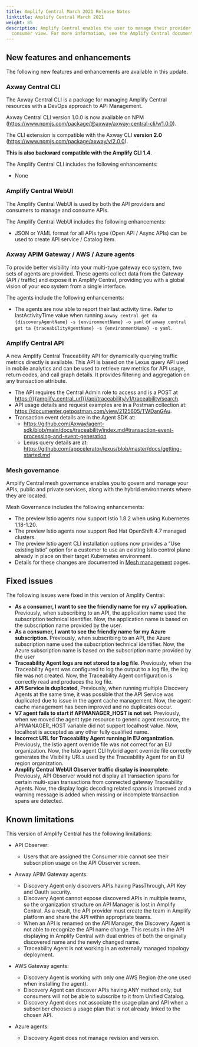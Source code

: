 ```yaml
---
title: Amplify Central March 2021 Release Notes
linktitle: Amplify Central March 2021
weight: 85
description: Amplify Central enables the user to manage their provider /
  consumer view. For more information, see the Amplify Central documentation.
---
```

## New features and enhancements

The following new features and enhancements are available in this update.

### Axway Central CLI

The Axway Central CLI is a package for managing Amplify Central resources with a DevOps approach to API Management.

Axway Central CLI version 1.0.0 is now available on NPM (<https://www.npmjs.com/package/@axway/axway-central-cli/v/1.0.0>).

The CLI extension is compatible with the Axway CLI **version 2.0** (<https://www.npmjs.com/package/axway/v/2.0.0>).

**This is also backward compatible with the Amplify CLI 1.4**.

The Amplify Central CLI includes the following enhancements:

* None

### Amplify Central WebUI

The Amplify Central WebUI is used by both the API providers and consumers to manage and consume APIs.

The Amplify Central WebUI includes the following enhancements:  

* JSON or YAML format for all APIs type (Open API / Async APIs) can be used to create API service / Catalog item.

### Axway APIM Gateway / AWS / Azure agents

To provide better visibility into your multi-type gateway eco system, two sets of agents are provided. These agents collect data from the Gateway (API / traffic) and expose it in Amplify Central, providing you with a global vision of your eco system from a single interface.

The agents include the following enhancements:

* The agents are now able to report their last activity time. Refer to lastActivityTime value when running `axway central get da {discoveryAgentName} -s {environmentName} -o yaml` or `axway central get ta {traceabilityAgentName} -s {environmentName} -o yaml`.

### Amplify Central API

A new Amplify Central Traceability API for dynamically querying traffic metrics directly is available. This API is based on the Lexus query API used in mobile analytics and can be used to retrieve raw metrics for API usage, return codes, and call graph details. It provides filtering and aggregation on any transaction attribute.

* The API requires the Central Admin role to access and is a POST at <https://{{amplify_central_url}}/api/traceability/v1/traceability/search>.
* API usage details and request examples are in a Postman collection at: <https://documenter.getpostman.com/view/2125605/TWDanGAu>.
* Transaction event details are in the Agent SDK at:
    * <https://github.com/Axway/agent-sdk/blob/main/docs/traceability/index.md#transaction-event-processing-and-event-generation>
    * Lexus query details are at: <https://github.com/appcelerator/lexus/blob/master/docs/getting-started.md>

### Mesh governance

Amplify Central mesh governance enables you to govern and manage your APIs, public and private services, along with the hybrid environments where they are located.

Mesh Governance includes the following enhancements:

* The preview Istio agents now support Istio 1.8.2 when using Kubernetes 1.18-1.20.
* The preview Istio agents now support Red Hat OpenShift 4.7 managed clusters.
* The preview Istio agent CLI installation options now provides a “Use existing Istio” option for a customer to use an existing Istio control plane already in place on their target Kubernetes environment.
* Details for these changes are documented in [Mesh management](/docs/central/mesh_management/index.html) pages.

## Fixed issues

The following issues were fixed in this version of Amplify Central:

* **As a consumer, I want to see the friendly name for my v7 application**. Previously, when subscribing to an API, the application name used the subscription technical identifier. Now, the application name is based on the subscription name provided by the user.
* **As a consumer, I want to see the friendly name for my Azure subscription**. Previously, when subscribing to an API, the Azure subscription name used the subscription technical identifier. Now, the Azure subscription name is based on the subscription name provided by the user
* **Traceability Agent logs are not stored to a log file**. Previously, when the Traceability Agent was configured to log the output to a log file, the log file was not created. Now, the Traceability Agent configuration is correctly read and produces the log file.
* **API Service is duplicated**, Previously, when running multiple Discovery Agents at the same time, it was possible that the API Service was duplicated due to issue in the agent cache management. Now, the agent cache management has been improved and no duplicates occur.
* **V7 agent fails to start if APIMANAGER_HOST is not set**. Previously, when we moved the agent type resource to generic agent resource, the APIMANAGER_HOST variable did not support localhost value. Now, localhost is accepted as any other fully qualified name.
* **Incorrect URL for Traceability Agent running in EU organization**. Previously, the Istio agent override file was not correct for an EU organization. Now, the Istio agent CLI hybrid agent override file correctly generates the Visibility URLs used by the Traceability Agent for an EU region organization.
* **Amplify Central WebUI Observer traffic display is incomplete**. Previously, API Observer would not display all transaction spans for certain multi-span transactions from connected gateway Traceability Agents. Now, the display logic decoding related spans is improved and a warning message is added when missing or incomplete transaction spans are detected.

## Known limitations

This version of Amplify Central has the following limitations:

* API Observer:

    * Users that are assigned the Consumer role cannot see their subscription usage on the API Observer screen.

* Axway APIM Gateway agents:

    * Discovery Agent only discovers APIs having PassThrough, API Key and Oauth security.
    * Discovery Agent cannot expose discovered APIs in multiple teams, so the organization structure on API Manager is lost in Amplify Central. As a result, the API provider must create the team in Amplify platform and share the API within appropriate teams.
    * When an API is renamed on the API Manager, the Discovery Agent is not able to recognize the API name change. This results in the API displaying in Amplify Central with dual entries of both the originally discovered name and the newly changed name.
    * Traceability Agent is not working in an externally managed topology deployment.

* AWS Gateway agents:

    * Discovery Agent is working with only one AWS Region (the one used when installing the agent).
    * Discovery Agent can discover APIs having ANY method only, but consumers will not be able to subscribe to it from Unified Catalog.
    * Discovery Agent does not associate the usage plan and API when a subscriber chooses a usage plan that is not already linked to the chosen API.

* Azure agents:

    * Discovery Agent does not manage revision and version.
